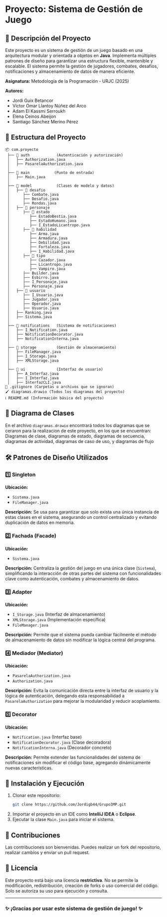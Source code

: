 # Proyecto: Sistema de Gestión de Juego

## 📌 Descripción del Proyecto
Este proyecto es un sistema de gestión de un juego basado en una arquitectura modular y orientada a objetos en **Java**. Implementa múltiples patrones de diseño para garantizar una estructura flexible, mantenible y escalable. El sistema permite la gestión de jugadores, combates, desafíos, notificaciones y almacenamiento de datos de manera eficiente.

**Asignatura:** Metodología de la Programación - URJC (2025)

**Autores:**
- Jordi Guix Betancor
- Víctor Omar Llantoy Núñez del Arco
- Adam El Kassmi Serroukh
- Elena Ceinos Abeijon
- Santiago Sánchez Merino Pérez

## 📂 Estructura del Proyecto
```
📦 com.proyecto
 ├── 📁 auth            (Autenticación y autorización)
 │   ├── Authorization.java
 │   ├── PasarelaAuthorization.java
 │
 ├── 📁 main           (Punto de entrada)
 │   ├── Main.java
 │
 ├── 📁 model           (Clases de modelo y datos)
 │   ├── 📁 desafio
 │      ├── Combate.java
 │      ├── Desafio.java
 │      ├── Rondas.java
 │   ├── 📁 personaje
 │      ├── 📁 estado
 │         ├── EstadoBestia.java
 │         ├── EstadoHumano.java
 │         ├── I_EstadoLicantropo.java
 │      ├── 📁 habilidad
 │         ├── Arma.java
 │         ├── Armadura.java
 │         ├── Debilidad.java
 │         ├── Fortaleza.java
 │         ├── I_Habilidad.java
 │      ├── 📁 tipo
 │         ├── Cazador.java
 │         ├── Licantropo.java
 │         ├── Vampiro.java
 │      ├── Builder.java
 │      ├── Esbirro.java
 │      ├── I_Personaje.java
 │      ├── Personaje.java
 │   ├── 📁 usuario
 │      ├── I_Usuario.java
 │      ├── Jugador.java
 │      ├── Operador.java
 │      ├── Usuario.java
 │   ├── Ranking.java
 │   ├── Sistema.java
 │
 ├── 📁 notifications   (Sistema de notificaciones)
 │   ├── I_Notification.java
 │   ├── NotificationDecorator.java
 │   ├── NotificationInterna.java
 │
 ├── 📁 storage         (Gestión de almacenamiento)
 │   ├── FileManager.java
 │   ├── I_Storage.java
 │   ├── XMLStorage.java
 │
 ├── 📁 ui              (Interfaz de usuario)
 │   ├── A_Interfaz.java
 │   ├── I_Interfaz.java
 │   ├── InterfazCLI.java
📄 .gitignore (Carpetas o archivos que se ignoran)
🖌️ diagramas.drawio (Todos los diagramas del proyecto)
ℹ️ README.md (Información básica del proyecto)
```

## 📌 Diagrama de Clases
En el archivo `diagramas.drawio` encontrará todos los diagramas que se ceraron para la realizacion de este proyecto, en los que se encuentran: Diagramas de clase, diagramas de estado, diagramas de secuencia, diagramas de actividad, diagramas de caso de uso, y diagramas de flujo

## 🛠 Patrones de Diseño Utilizados

### 1️⃣ **Singleton** 
**Ubicación:** 
- `Sistema.java`
- `FileManager.java`

**Descripción:** 
Se usa para garantizar que solo exista una única instancia de estas clases en el sistema, asegurando un control centralizado y evitando duplicación de datos en memoria.

### 2️⃣ **Fachada (Facade)** 
**Ubicación:** 
- `Sistema.java`

**Descripción:** 
Centraliza la gestión del juego en una única clase (`Sistema`), simplificando la interacción de otras partes del sistema con funcionalidades clave como autenticación, combates y almacenamiento de datos.

### 3️⃣ **Adapter** 
**Ubicación:** 
- `I_Storage.java` (Interfaz de almacenamiento)
- `XMLStorage.java` (Implementación específica)
- `FileManager.java`

**Descripción:** 
Permite que el sistema pueda cambiar fácilmente el método de almacenamiento de datos sin modificar la lógica central del programa.

### 4️⃣ **Mediador (Mediator)** 
**Ubicación:** 
- `PasarelaAuthorization.java`
- `Authorization.java`

**Descripción:** 
Evita la comunicación directa entre la interfaz de usuario y la lógica de autenticación, delegando esta responsabilidad a `PasarelaAuthorization` para mejorar la modularidad y reducir acoplamiento.

### 5️⃣ **Decorator** 
**Ubicación:** 
- `Notification.java` (Interfaz base)
- `NotificationDecorator.java` (Clase decoradora)
- `NotificationInterna.java` (Decorador concreto)

**Descripción:** 
Permite extender las funcionalidades del sistema de notificaciones sin modificar el código base, agregando dinámicamente nuevas características.

## 🚀 Instalación y Ejecución
1. Clonar este repositorio:
   ```bash
   git clone https://github.com/Jordigb44/Grupo3MP.git
   ```
2. Importar el proyecto en un IDE como **IntelliJ IDEA** o **Eclipse**.
3. Ejecutar la clase `Main.java` para iniciar el sistema.

## 📌 Contribuciones
Las contribuciones son bienvenidas. Puedes realizar un fork del repositorio, realizar cambios y enviar un pull request.

## 📜 Licencia
Este proyecto está bajo una licencia **restrictiva**. No se permite la modificación, redistribución, creación de forks o uso comercial del código. Solo se autoriza su uso para ejecución y consulta.

---
### ✨ ¡Gracias por usar este sistema de gestión de juego! ✨

